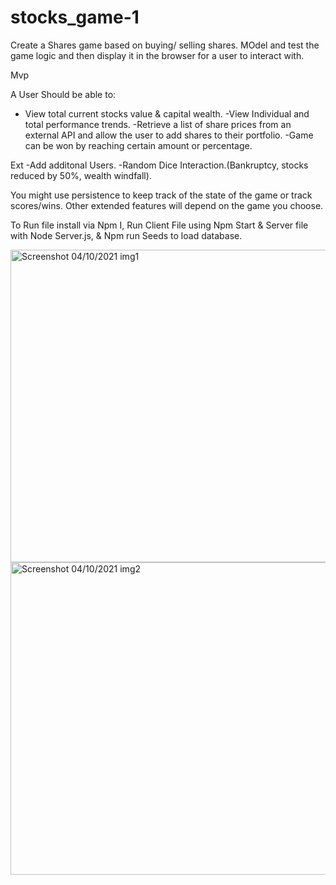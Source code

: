 # stocks_game-1

Create a Shares game based on buying/ selling shares. MOdel and test the game logic and then display it in the browser for a user to interact with.

Mvp

A User Should be able to:

- View total current stocks value & capital wealth.
-View Individual and total performance trends.
-Retrieve a list of share prices from an external API and allow the user to add shares to their portfolio.
-Game can be won by reaching certain amount or percentage.

Ext
-Add additonal Users.
-Random Dice Interaction.(Bankruptcy, stocks reduced by 50%, wealth windfall).

You might use persistence to keep track of the state of the game or track scores/wins. Other extended features will depend on the game you choose.

To Run file install via Npm I, Run Client File using Npm Start & Server file with Node Server.js, & Npm run Seeds to load database.

<img width="800" height="500" alt="Screenshot 04/10/2021 img1" src="https://user-images.githubusercontent.com/83863108/135866280-ef45935c-d7dc-4655-9e35-7914427f959a.png">
<img width="800" height="500" alt="Screenshot 04/10/2021 img2" src="https://user-images.githubusercontent.com/83863108/135866567-feca74db-00c5-46b3-9641-d96c03283b10.png">

